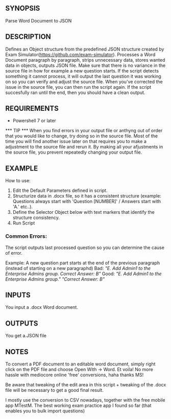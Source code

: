 ## SYNOPSIS
Parse Word Document to JSON

## DESCRIPTION

Defines an Object structure from the predefined JSON structure created by Exam Simulator(https://github.com/exam-simulator).
Processes a Word Document paragraph by paragraph, strips unnecessary data, stores wanted data in objects, outputs JSON file.
Make sure that there is no variance in the source file in how for example a new question starts. If the script detects something it cannot process, it will output the last question  it was working on so you can verify and adjust the source file. When you've corrected the issue in the source file, you can then run the script again. If the script succesfully ran until the end, then you should have a clean output. 

## REQUIREMENTS
- Powershell 7 or later

*** TIP *** When you find errors in your output file or anthyng out of order that you would like to change, try doing so in the source file. Most of the time you will find another issue later on that requires you to make a adjustment to the source file and rerun it. By making all your afjustments in the source file, you prevent repeatedly changing your output file.

## EXAMPLE
How to use:

1. Edit the Default Parameters defined in script.
1. Structurize data in .docx file, so it has a consistent structure (example: Questions always start with 'Question [NUMBER]' / Answers start with 'A.' etc..).
1. Define the Selector Object below with text markers that identify the structure consistency.
1. Run Script

### Common Errors:
The script outputs last processed question so you can determine the cause of error.

Example: A new question part starts at the end of the previous paragraph (instead of starting on a new paragraphd)
  Bad:
    *"E.	Add Admin1 to the Enterprise Admins group. Correct Answer: B"*
  Good:
    *"E.	Add Admin1 to the Enterprise Admins group."*
    *"Correct Answer: B"*

## INPUTS
You input a .docx Word document.

## OUTPUTS
You get a.JSON file

## NOTES
To convert a PDF document to an editable word document, simply right click on the PDF file and choose Open With -> Word. Et voila!
No more hassle with mediocore online 'free' conversions, haha thanks MS!

Be aware that tweaking of the edit area in this script +   tweaking of the .docx file will be necessary to get a good final result. 

I mostly use the conversion to CSV nowadays, together with the free mobile app MTestM. The best working exam practice app I found so far (that enables you to bulk import questions)
